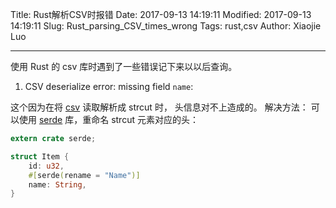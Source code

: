 Title: Rust解析CSV时报错
Date: 2017-09-13 14:19:11
Modified: 2017-09-13 14:19:11
Slug: Rust_parsing_CSV_times_wrong
Tags: rust,csv
Author: Xiaojie Luo

* * *

使用 Rust 的 csv 库时遇到了一些错误记下来以以后查询。

1.  CSV deserialize error: missing field `name`:

这个因为在将 [csv](https://docs.rs/csv/1.0.0-beta.4/csv/) 读取解析成 strcut 时， 头信息对不上造成的。
解决方法：
可以使用 [serde](https://docs.serde.rs/serde/) 库，重命名 strcut 元素对应的头：

```rust
extern crate serde;

struct Item {
    id: u32,
    #[serde(rename = "Name")]
    name: String,
}
```
